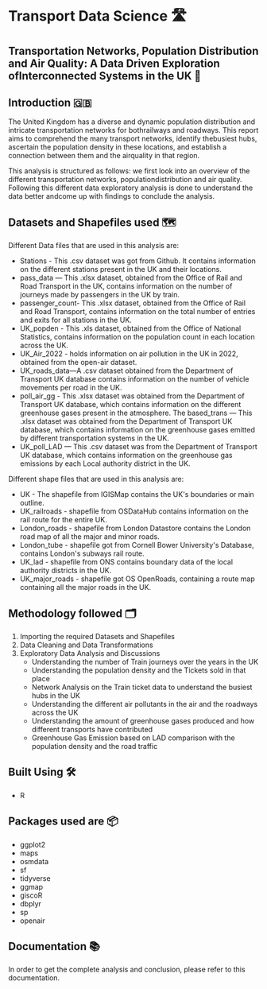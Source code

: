# Transport Data Science 🛣️

## Transportation Networks, Population Distribution and Air Quality: A Data Driven Exploration ofInterconnected Systems in the UK 🚂

## Introduction 🇬🇧
The United Kingdom has a diverse and dynamic population distribution and intricate transportation networks for bothrailways and roadways. This report aims to comprehend the many transport networks, identify thebusiest hubs, ascertain the population density in these locations, and establish a connection between them and the airquality in that region.

This analysis is structured as follows: we first look into an overview of the different transportation networks, populationdistribution and air quality. Following this different data exploratory analysis is done to understand the data better andcome up with findings to conclude the analysis.

## Datasets and Shapefiles used 🗺️
Different Data files that are used in this analysis are:
- Stations - This .csv dataset was got from Github. It contains information on the different stations present in the UK and their locations. 
- pass_data — This .xlsx dataset, obtained from the Office of Rail and Road Transport in the UK, contains information on the number of journeys made by passengers in the UK by train. 
- passenger_count- This .xlsx dataset, obtained from the Office of Rail and Road Transport, contains information on the total number of entries and exits for all stations in the UK.
- UK_popden - This .xls dataset, obtained from the Office of National Statistics, contains information on the population count in each location across the UK. 
- UK_Air_2022 - holds information on air pollution in the UK in 2022, obtained from the open-air dataset.
- UK_roads_data—A .csv dataset obtained from the Department of Transport UK database contains information on the number of vehicle movements per road in the UK. 
- poll_air_gg  - This .xlsx dataset was obtained from the Department of Transport UK database, which contains information on the different greenhouse gases present in the atmosphere. 
The based_trans — This .xlsx dataset was obtained from the Department of Transport UK database, which contains information on the greenhouse gases emitted by different transportation systems in the UK. 
- UK_poll_LAD — This .csv dataset was from the Department of Transport UK database, which contains information on the greenhouse gas emissions by each Local authority district in the UK.

Different shape files that are used in this analysis are:
- UK - The shapefile from IGISMap contains the UK's boundaries or main outline. 
- UK_railroads - shapefile from OSDataHub contains information on the rail route for the entire UK. 
- London_roads - shapefile from London Datastore contains the London road map of all the major and minor roads. 
- London_tube - shapefile got from Cornell Bower University's Database, contains London's subways rail route.
- UK_lad - shapefile from ONS contains boundary data of the local authority districts in the UK. 
- UK_major_roads - shapefile got OS OpenRoads, containing a route map containing all the major roads in the UK.

## Methodology followed 🗂️
1. Importing the required Datasets and Shapefiles
2. Data Cleaning and Data Transformations
3. Exploratory Data Analysis and Discussions
   * Understanding the number of Train journeys over the years in the UK
   * Understanding the population density and the Tickets sold in that place
   * Network Analysis on the Train ticket data to understand the busiest hubs in the UK
   * Understanding the different air pollutants in the air and the roadways across the UK
   * Understanding the amount of greenhouse gases produced and how different transports have contributed
   * Greenhouse Gas Emission based on LAD comparison with the population density and the road traffic

## Built Using 🛠️
* R

## Packages used are 📦
* ggplot2
* maps
* osmdata
* sf
* tidyverse
* ggmap
* giscoR
* dbplyr
* sp
* openair

## Documentation 📚
In order to get the complete analysis and conclusion, please refer to this documentation.

